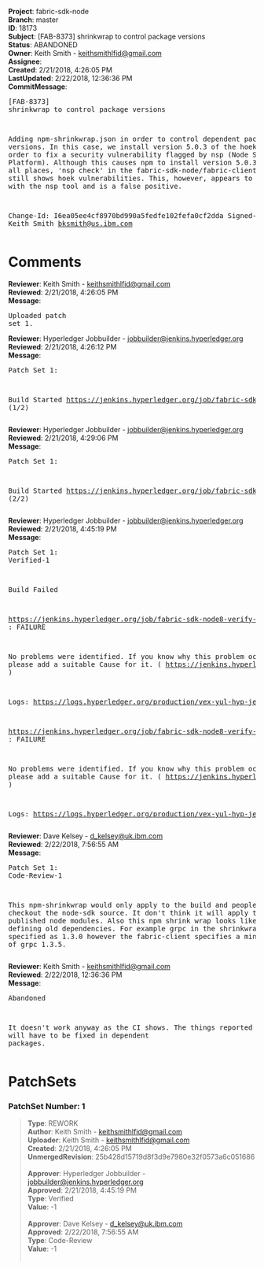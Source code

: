 <strong>Project</strong>: fabric-sdk-node<br><strong>Branch</strong>: master<br><strong>ID</strong>: 18173<br><strong>Subject</strong>: [FAB-8373] shrinkwrap to control package versions<br><strong>Status</strong>: ABANDONED<br><strong>Owner</strong>: Keith Smith - keithsmithlfid@gmail.com<br><strong>Assignee</strong>:<br><strong>Created</strong>: 2/21/2018, 4:26:05 PM<br><strong>LastUpdated</strong>: 2/22/2018, 12:36:36 PM<br><strong>CommitMessage</strong>:<br><pre>[FAB-8373] shrinkwrap to control package versions

Adding npm-shrinkwrap.json in order to control dependent package
versions.  In this case, we install version 5.0.3 of the hoek
package in order to fix a security vulnerability flagged by nsp
(Node Security Platform).  Although this causes npm to install
version 5.0.3 of hoek at all places, 'nsp check' in the
fabric-sdk-node/fabric-client directory still shows hoek vulnerabilities.
This, however, appears to be a problem with the nsp tool and is a
false positive.

Change-Id: I6ea05ee4cf8970bd990a5fedfe102fefa0cf2dda
Signed-off-by: Keith Smith <bksmith@us.ibm.com>
</pre><h1>Comments</h1><strong>Reviewer</strong>: Keith Smith - keithsmithlfid@gmail.com<br><strong>Reviewed</strong>: 2/21/2018, 4:26:05 PM<br><strong>Message</strong>: <pre>Uploaded patch set 1.</pre><strong>Reviewer</strong>: Hyperledger Jobbuilder - jobbuilder@jenkins.hyperledger.org<br><strong>Reviewed</strong>: 2/21/2018, 4:26:12 PM<br><strong>Message</strong>: <pre>Patch Set 1:

Build Started https://jenkins.hyperledger.org/job/fabric-sdk-node8-verify-s390x/225/ (1/2)</pre><strong>Reviewer</strong>: Hyperledger Jobbuilder - jobbuilder@jenkins.hyperledger.org<br><strong>Reviewed</strong>: 2/21/2018, 4:29:06 PM<br><strong>Message</strong>: <pre>Patch Set 1:

Build Started https://jenkins.hyperledger.org/job/fabric-sdk-node8-verify-x86_64/400/ (2/2)</pre><strong>Reviewer</strong>: Hyperledger Jobbuilder - jobbuilder@jenkins.hyperledger.org<br><strong>Reviewed</strong>: 2/21/2018, 4:45:19 PM<br><strong>Message</strong>: <pre>Patch Set 1: Verified-1

Build Failed 

https://jenkins.hyperledger.org/job/fabric-sdk-node8-verify-x86_64/400/ : FAILURE

No problems were identified. If you know why this problem occurred, please add a suitable Cause for it. ( https://jenkins.hyperledger.org/job/fabric-sdk-node8-verify-x86_64/400/ )

Logs: https://logs.hyperledger.org/production/vex-yul-hyp-jenkins-3/fabric-sdk-node8-verify-x86_64/400

https://jenkins.hyperledger.org/job/fabric-sdk-node8-verify-s390x/225/ : FAILURE

No problems were identified. If you know why this problem occurred, please add a suitable Cause for it. ( https://jenkins.hyperledger.org/job/fabric-sdk-node8-verify-s390x/225/ )

Logs: https://logs.hyperledger.org/production/vex-yul-hyp-jenkins-3/fabric-sdk-node8-verify-s390x/225</pre><strong>Reviewer</strong>: Dave Kelsey - d_kelsey@uk.ibm.com<br><strong>Reviewed</strong>: 2/22/2018, 7:56:55 AM<br><strong>Message</strong>: <pre>Patch Set 1: Code-Review-1

This npm-shrinkwrap would only apply to the build and people who checkout the node-sdk source. It don't think it will apply to the published node modules. Also this npm shrink wrap looks like it is defining old dependencies. For example grpc in the shrinkwrap is specified as 1.3.0 however the fabric-client specifies a minimum version of grpc 1.3.5.</pre><strong>Reviewer</strong>: Keith Smith - keithsmithlfid@gmail.com<br><strong>Reviewed</strong>: 2/22/2018, 12:36:36 PM<br><strong>Message</strong>: <pre>Abandoned

It doesn't work anyway as the CI shows.  The things reported by nsp will have to be fixed in dependent packages.</pre><h1>PatchSets</h1><h3>PatchSet Number: 1</h3><blockquote><strong>Type</strong>: REWORK<br><strong>Author</strong>: Keith Smith - keithsmithlfid@gmail.com<br><strong>Uploader</strong>: Keith Smith - keithsmithlfid@gmail.com<br><strong>Created</strong>: 2/21/2018, 4:26:05 PM<br><strong>UnmergedRevision</strong>: 25b428d15719d8f3d9e7980e32f0573a6c051686<br><br><strong>Approver</strong>: Hyperledger Jobbuilder - jobbuilder@jenkins.hyperledger.org<br><strong>Approved</strong>: 2/21/2018, 4:45:19 PM<br><strong>Type</strong>: Verified<br><strong>Value</strong>: -1<br><br><strong>Approver</strong>: Dave Kelsey - d_kelsey@uk.ibm.com<br><strong>Approved</strong>: 2/22/2018, 7:56:55 AM<br><strong>Type</strong>: Code-Review<br><strong>Value</strong>: -1<br><br></blockquote>